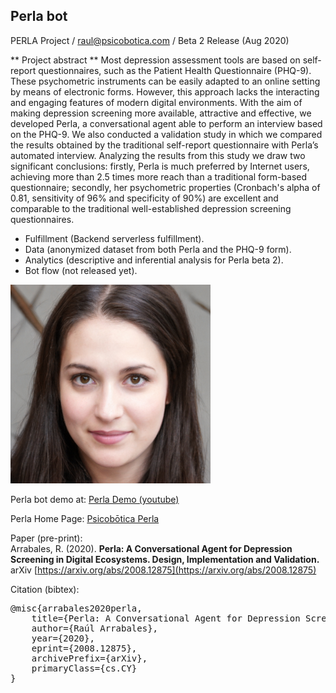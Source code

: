 ## Perla bot
PERLA Project / raul@psicobotica.com / Beta 2 Release (Aug 2020)

** Project abstract ** 
Most depression assessment tools are based on self-report questionnaires, such as the Patient Health Questionnaire (PHQ-9). These psychometric instruments can be easily adapted to an online setting by means of electronic forms. However, this approach lacks the interacting and engaging features of modern digital environments. With the aim of making depression screening more available, attractive and effective, we developed Perla, a conversational agent able to perform an interview based on the PHQ-9. We also conducted a validation study in which we compared the results obtained by the traditional self-report questionnaire with Perla’s automated interview. Analyzing the results from this study we draw two significant conclusions: firstly, Perla is much preferred by Internet users, achieving more than 2.5 times more reach than a traditional form-based questionnaire; secondly, her psychometric properties (Cronbach's alpha of 0.81, sensitivity of 96% and specificity of 90%) are excellent and comparable to the traditional well-established depression screening questionnaires.

- Fulfillment (Backend serverless fulfillment).
- Data (anonymized dataset from both Perla and the PHQ-9 form). 
- Analytics (descriptive and inferential analysis for Perla beta 2). 
- Bot flow (not released yet).

![Perla's face](Perla_320.png)

Perla bot demo at: [Perla Demo (youtube)](https://www.youtube.com/watch?v=1ph-8UHc2IM)

Perla Home Page: [Psicobōtica Perla](https://www.psicobotica.com/productos/psicologia-clinica/psicobotica-perla/)

Paper (pre-print):<br>
Arrabales, R. (2020). **Perla: A Conversational Agent for Depression Screening in Digital Ecosystems. Design, Implementation and Validation.**
arXiv [https://arxiv.org/abs/2008.12875](https://arxiv.org/abs/2008.12875)


Citation (bibtex): 
<pre>
@misc{arrabales2020perla,
    title={Perla: A Conversational Agent for Depression Screening in Digital Ecosystems. Design, Implementation and Validation},
    author={Raúl Arrabales},
    year={2020},
    eprint={2008.12875},
    archivePrefix={arXiv},
    primaryClass={cs.CY}
}
</pre>

